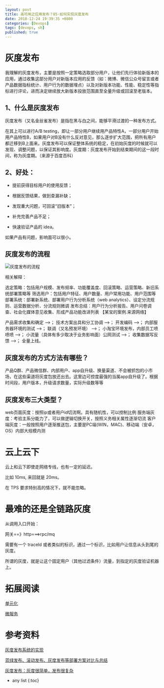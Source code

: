 ```yaml
---
layout: post
title: 高可用之应用发布？05-如何实现灰度发布
date: 2018-12-24 19:39:35 +0800
categories: [Devops]
tags: [devops, sh]
published: true
---
```


# 灰度发布

我理解的灰度发布，主要是按照一定策略选取部分用户，让他们先行体验新版本的应用，通过收集这部分用户对新版本应用的反馈（如：微博、微信公众号留言或者产品数据指标统计、用户行为的数据埋点）以及对新版本功能、性能、稳定性等指标进行评论，进而决定继续放大新版本投放范围直至全量升级或回滚至老版本。

## 1、什么是灰度发布

灰度发布（又名金丝雀发布）是指在黑与白之间，能够平滑过渡的一种发布方式。

在其上可以进行A/B testing，即让一部分用户继续用产品特性A，一部分用户开始用产品特性B，如果用户对B没有什么反对意见，那么逐步扩大范围，把所有用户都迁移到B上面来。灰度发布可以保证整体系统的稳定，在初始灰度的时候就可以发现、调整问题，以保证其影响度。灰度期：灰度发布开始到结束期间的这一段时间，称为灰度期。（来源于百度百科）

## 2、好处：

- 提前获得目标用户的使用反馈；

- 根据反馈结果，做到查漏补缺；

- 发现重大问题，可回滚“旧版本”；

- 补充完善产品不足；

- 快速验证产品的 idea。

如果产品有问题，影响面可以很小。

## 灰度发布的流程

![灰度发布的流程](https://img-blog.csdn.net/20180602204911476)

相关解释：

选定策略：包括用户规模、发布频率、功能覆盖度、回滚策略、运营策略、新旧系统部署策略等
筛选用户：包括用户特征、用户数量、用户常用功能、用户范围等
部署系统：部署新系统、部署用户行为分析系统（web analytics）、设定分流规则、运营数据分析、分流规则微调
发布总结：用户行为分析报告、用户问卷调查、社会化媒体意见收集、形成产品功能改进列表
【某宝的案例.来源网络】

产品需求收集和确定 –>； 技术方案出具和分工协调 –>； 开发编码 –>； 内部服务器环境的测试 –>； 联调（又名预发环境） –>； 小淘宝环境发布，内部员工喷喷喷 –>； 小流量（具体有多少取决于业务影响面）公网测试 –>； 收集数据写反馈 –>； 全量上线。

## 灰度发布的方式方法有哪些？

产品Q群、产品微信群、内部用户、app自升级、换量渠道、不会被抓包的小市场，在这些渠道将灰度包放还出去。这里边可控度最强的当属app自升级了。根据时间段，用户版本，升级请求数量，实际升级数等等

## 灰度发布三大类型？

web页面灰度：按照ip或者用户id切流啊。具有随机性，可以控制比例
服务端灰度：考验主系分能力了，可以做逻辑切换开关，按照义务相关属性逐渐切流
客户端灰度：一般按照用户逐渐推送包，主要是PC端(WIN，MAC)、移动端（安卓，OS）内部大规模内测

# 云上云下

云上和云下即使走网络专线，也有一定的延迟。

比如 10ms, 来回就是 20ms。

在 TPS 要求特别高的情况下，就不能忽略。


# 最难的还是全链路灰度

从调用入口开始：

网关==》http===>rpc/mq

需要有一个 traceId 或者类似的标识，通过一个标识，比如用户让信息从头到尾的灰度。

所谓的灰度，就是让这个固定用户（其他过滤条件）流量，到指定的灰度验证机器上。

# 拓展阅读

[单元化]()

[微服务]()



# 参考资料

[灰度发布系统的实现](https://blog.csdn.net/jiangeeq/article/details/80534961)

[蓝绿发布、滚动发布、灰度发布等部署方案对比与总结 ](http://blog.sina.com.cn/s/blog_941cfba00102xvlh.html)

[灰度发布：灰度很简单，发布很复杂](https://blog.csdn.net/justdo2008/article/details/80551247)

* any list
{:toc}